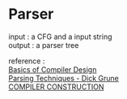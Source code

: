 # Parser

input :
a CFG and a input string  
output :
a parser tree

reference :  
[Basics of Compiler Design](http://www.diku.dk/~torbenm/Basics/basics_lulu2.pdf)  
[Parsing Techniques - Dick Grune](https://dickgrune.com/Books/PTAPG_1st_Edition/BookBody.pdf)  
[COMPILER CONSTRUCTION](https://www.cs.cmu.edu/~aplatzer/course/Compilers/waitegoos.pdf)  
